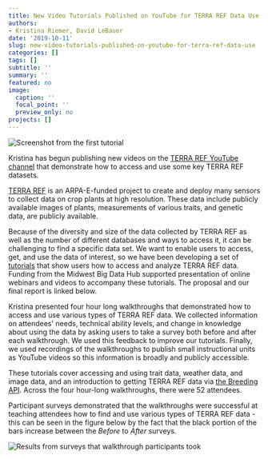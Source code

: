 ```yaml
---
title: New Video Tutorials Published on YouTube for TERRA REF Data Use
authors: 
- Kristina Riemer, David LeBauer
date: '2019-10-11'
slug: new-video-tutorials-published-on-youtube-for-terra-ref-data-use
categories: []
tags: []
subtitle: ''
summary: ''
featured: no
image:
  caption: ''
  focal_point: ''
  preview_only: no
projects: []
---
```


![Screenshot from the first tutorial](/post/2019-10-11-new-video-tutorials-published-on-youtube-for-terra-ref-data-use_files/tutorial1.jpeg)

Kristina has begun publishing new videos on the [TERRA REF YouTube channel](https://www.youtube.com/channel/UComeQAqYR5aZrXN_3K5iFGw!) that demonstrate how to access and use some key TERRA REF datasets.

[TERRA REF](https://terraref.org/) is an ARPA-E-funded project to create and deploy many sensors to collect data on crop plants at high resolution. These data include publicly available images of plants, measurements of various traits, and genetic data, are publicly available.

Because of the diversity and size of the data collected by TERRA REF as well as the number of different databases and ways to access it, it can be challenging to find a specific data set. We want to enable users to access, get, and use the data of interest, so we have been developing a set of [tutorials](https://terraref.org/tutorials) that show users how to access and analyze TERRA REF data. Funding from the Midwest Big Data Hub supported presentation of online webinars and videos to accompany these tutorials. The proposal and our final report is linked below. 

Kristina presented four hour long walkthroughs that demonstrated how to access and use various types of TERRA REF data. We collected information on attendees' needs, technical ability levels, and change in knowledge about using the data by asking users to take a survey both before and after each walkthrough. We used this feedback to improve our tutorials. Finally, we used recordings of the walkthroughs to publish small instructional units as YouTube videos so this information is broadly and publicly accessible.

These tutorials cover accessing and using trait data, weather data, and image data, and an introduction to getting TERRA REF data via [the Breeding API](https://brapi.org/). Across the four hour-long walkthroughs, there were 52 attendees.

Participant surveys demonstrated that the walkthroughs were successful at teaching attendees how to find and use various types of TERRA REF data - this can be seen in the figure below by the fact that the black portion of the bars increase between the *Before* to *After* surveys.

![Results from surveys that walkthrough participants took](/post/2019-10-11-new-video-tutorials-published-on-youtube-for-terra-ref-data-use_files/walkthrough_results.png)

